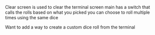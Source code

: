Clear screen is used to clear the terminal screen
main has a switch that calls the rolls based on what you picked
you can choose to roll multiple times using the same dice

Want to add a way to create a custom dice roll from the terminal
